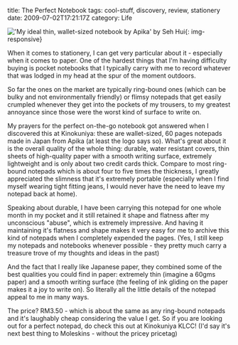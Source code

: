 title: The Perfect Notebook
tags: cool-stuff, discovery, review, stationery
date: 2009-07-02T17:21:17Z
category: Life

!['My ideal thin, wallet-sized notebook by Apika' by Seh Hui]({static}/images/2009/07/notebooks.jpg){: img-responsive}

When it comes to stationery, I can get very particular about it - especially when it comes to paper. One of the hardest things that I'm having difficulty buying is pocket notebooks that I typically carry with me to record whatever that was lodged in my head at the spur of the moment outdoors.

So far the ones on the market are typically ring-bound ones (which can be bulky and not environmentally friendly) or flimsy notepads that get easily crumpled whenever they get into the pockets of my trousers, to my greatest annoyance since those were the worst kind of surface to write on.

My prayers for the perfect on-the-go notebook got answered when I discovered this at Kinokuniya: these are wallet-sized, 60 pages notepads made in Japan from Apika (at least the logo says so). What's great about it is the overall quality of the whole thing: durable, water resistant covers, thin sheets of high-quality paper with a smooth writing surface, extremely lightweight and is only about two credit cards thick. Compare to most ring-bound notepads which is about four to five times the thickness, I greatly appreciated the slimness that it's extremely portable (especially when I find myself wearing tight fitting jeans, I would never have the need to leave my notepad back at home).

Speaking about durable, I have been carrying this notepad for one whole month in my pocket and it still retained it shape and flatness after my unconscious "abuse", which is extremely impressive. And having it maintaining it's flatness and shape makes it very easy for me to archive this kind of notepads when I completely expended the pages. (Yes, I still keep my notepads and notebooks whenever possible - they pretty much carry a treasure trove of my thoughts and ideas in the past)

And the fact that I really like Japanese paper, they combined some of the best qualities you could find in paper: extremely thin (imagine a 60gms paper) and a smooth writing surface (the feeling of ink gliding on the paper makes it a joy to write on). So literally all the little details of the notepad appeal to me in many ways.

The price? RM3.50 - which is about the same as any ring-bound notepads and it's laughably cheap considering the value I get. So if you are looking out for a perfect notepad, do check this out at Kinokuniya KLCC! (I'd say it's next best thing to Moleskins - without the pricey pricetag)
